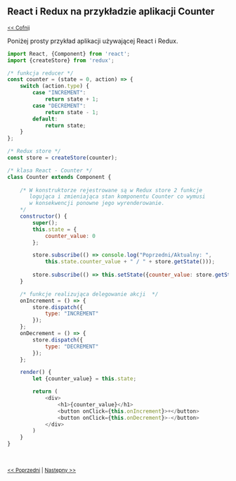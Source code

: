 ## React i Redux na przykładzie aplikacji Counter 
<sub>[<< Cofnij](https://github.com/donatuss/Redux-Start-Egghead/blob/master/README.md)</sub><br/>

Poniżej prosty przykład aplikacji używającej React i Redux.

```javascript
import React, {Component} from 'react';
import {createStore} from 'redux';

/* funkcja reducer */ 
const counter = (state = 0, action) => {
    switch (action.type) {
        case "INCREMENT":
            return state + 1;
        case "DECREMENT":
            return state - 1;
        default:
            return state;
    }
};

/* Redux store */
const store = createStore(counter);

/* klasa React - Counter */
class Counter extends Component {
    
    /* W konstruktorze rejestrowane są w Redux store 2 funkcje  
       logująca i zmieniająca stan komponentu Counter co wymusi
       w konsekwencji ponowne jego wyrenderowanie. 
    */
    constructor() {
        super();
        this.state = {
            counter_value: 0
        };

        store.subscribe(() => console.log("Poprzedni/Aktualny: ", 
            this.state.counter_value + " / " + store.getState()));
        
        store.subscribe(() => this.setState({counter_value: store.getState()}));
    }

    /* funkcje realizująca delegowanie akcji  */
    onIncrement = () => {
        store.dispatch({
            type: "INCREMENT"
        });
    };
    onDecrement = () => {
        store.dispatch({
            type: "DECREMENT"
        });
    };

    render() {
        let {counter_value} = this.state;

        return (
            <div>
                <h1>{counter_value}</h1>
                <button onClick={this.onIncrement}>+</button>
                <button onClick={this.onDecrement}>-</button>
            </div>
        )
    }
}
 ```
 <br/>
 
 <sub>[<< Poprzedni](https://github.com/donatuss/Redux-Start-Egghead/blob/master/02-store-basics/README.md)
  | [Następny >>](https://github.com/donatuss/Redux-Start-Egghead/blob/04-immutable/README.md)
 </sub>